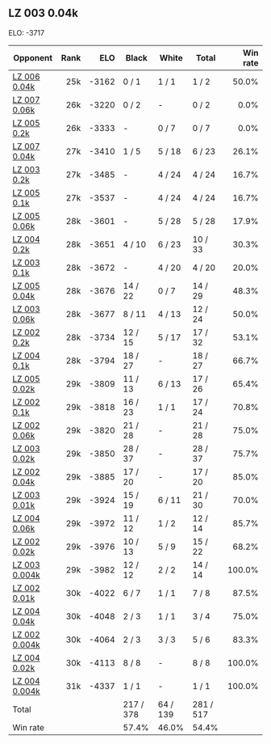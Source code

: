 ## LZ 003 0.04k ##

ELO: -3717

Opponent | Rank | ELO | Black | White | Total | Win rate
---------|-----:|----:|-------|-------|-------|-------:
[LZ 006 0.04k](LZ%20006%200.04k.md) | 25k | -3162 | 0 / 1 | 1 / 1 | 1 / 2 | 50.0%
[LZ 007 0.06k](LZ%20007%200.06k.md) | 26k | -3220 | 0 / 2 | - | 0 / 2 | 0.0%
[LZ 005 0.2k](LZ%20005%200.2k.md) | 26k | -3333 | - | 0 / 7 | 0 / 7 | 0.0%
[LZ 007 0.04k](LZ%20007%200.04k.md) | 27k | -3410 | 1 / 5 | 5 / 18 | 6 / 23 | 26.1%
[LZ 003 0.2k](LZ%20003%200.2k.md) | 27k | -3485 | - | 4 / 24 | 4 / 24 | 16.7%
[LZ 005 0.1k](LZ%20005%200.1k.md) | 27k | -3537 | - | 4 / 24 | 4 / 24 | 16.7%
[LZ 005 0.06k](LZ%20005%200.06k.md) | 28k | -3601 | - | 5 / 28 | 5 / 28 | 17.9%
[LZ 004 0.2k](LZ%20004%200.2k.md) | 28k | -3651 | 4 / 10 | 6 / 23 | 10 / 33 | 30.3%
[LZ 003 0.1k](LZ%20003%200.1k.md) | 28k | -3672 | - | 4 / 20 | 4 / 20 | 20.0%
[LZ 005 0.04k](LZ%20005%200.04k.md) | 28k | -3676 | 14 / 22 | 0 / 7 | 14 / 29 | 48.3%
[LZ 003 0.06k](LZ%20003%200.06k.md) | 28k | -3677 | 8 / 11 | 4 / 13 | 12 / 24 | 50.0%
[LZ 002 0.2k](LZ%20002%200.2k.md) | 28k | -3734 | 12 / 15 | 5 / 17 | 17 / 32 | 53.1%
[LZ 004 0.1k](LZ%20004%200.1k.md) | 28k | -3794 | 18 / 27 | - | 18 / 27 | 66.7%
[LZ 005 0.02k](LZ%20005%200.02k.md) | 29k | -3809 | 11 / 13 | 6 / 13 | 17 / 26 | 65.4%
[LZ 002 0.1k](LZ%20002%200.1k.md) | 29k | -3818 | 16 / 23 | 1 / 1 | 17 / 24 | 70.8%
[LZ 002 0.06k](LZ%20002%200.06k.md) | 29k | -3820 | 21 / 28 | - | 21 / 28 | 75.0%
[LZ 003 0.02k](LZ%20003%200.02k.md) | 29k | -3850 | 28 / 37 | - | 28 / 37 | 75.7%
[LZ 002 0.04k](LZ%20002%200.04k.md) | 29k | -3885 | 17 / 20 | - | 17 / 20 | 85.0%
[LZ 003 0.01k](LZ%20003%200.01k.md) | 29k | -3924 | 15 / 19 | 6 / 11 | 21 / 30 | 70.0%
[LZ 004 0.06k](LZ%20004%200.06k.md) | 29k | -3972 | 11 / 12 | 1 / 2 | 12 / 14 | 85.7%
[LZ 002 0.02k](LZ%20002%200.02k.md) | 29k | -3976 | 10 / 13 | 5 / 9 | 15 / 22 | 68.2%
[LZ 003 0.004k](LZ%20003%200.004k.md) | 29k | -3982 | 12 / 12 | 2 / 2 | 14 / 14 | 100.0%
[LZ 002 0.01k](LZ%20002%200.01k.md) | 30k | -4022 | 6 / 7 | 1 / 1 | 7 / 8 | 87.5%
[LZ 004 0.04k](LZ%20004%200.04k.md) | 30k | -4048 | 2 / 3 | 1 / 1 | 3 / 4 | 75.0%
[LZ 002 0.004k](LZ%20002%200.004k.md) | 30k | -4064 | 2 / 3 | 3 / 3 | 5 / 6 | 83.3%
[LZ 004 0.02k](LZ%20004%200.02k.md) | 30k | -4113 | 8 / 8 | - | 8 / 8 | 100.0%
[LZ 004 0.004k](LZ%20004%200.004k.md) | 31k | -4337 | 1 / 1 | - | 1 / 1 | 100.0%
Total | | | 217 / 378 | 64 / 139 | 281 / 517 | 
Win rate| | | 57.4% | 46.0% | 54.4% | 
